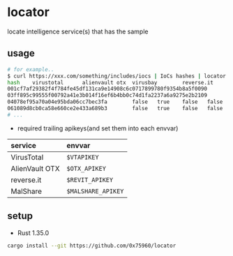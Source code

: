 locator
========

locate intelligence service(s) that has the sample

usage
------

```sh
# for example..
$ curl https://xxx.com/something/includes/iocs | IoCs hashes | locator
hash    virustotal      alienvault otx  virusbay        reverse.it      malshare
001cf7af29382f4f784fe45df131ca9e14908c6c0717899780f9354b8a5f0090        true    true    false   true    false
03ff895c99555f00792a41e3b014f16ef6b4bb0c74d1fa2237a6a9275e2b2109        true    true    false   true    false
04078ef95a70a04e95bda06cc7bec3fa        false   true    false   false   false
061089d8cb0ca58e660ce2e433a689b3        false   true    false   false   false
# ...
```

* required trailing apikeys(and set them into each envvar)

|service|envvar|
|:--|:--|
|VirusTotal|`$VTAPIKEY`|
|AlienVault OTX|`$OTX_APIKEY`|
|reverse.it|`$REVIT_APIKEY`|
|MalShare|`$MALSHARE_APIKEY`|

setup
------

* Rust 1.35.0

```sh
cargo install --git https://github.com/0x75960/locator
```

